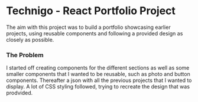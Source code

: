 # Technigo - React Portfolio Project

The aim with this project was to build a portfolio showcasing earlier projects, using reusable components and following a provided design as closely as possible.

### The Problem

I started off creating components for the different sections as well as some smaller components that I wanted to be reusable, such as photo and button components. Thereafter a json with all the previous projects that I wanted to display. A lot of CSS styling followed, trying to recreate the design that was prodvided.
